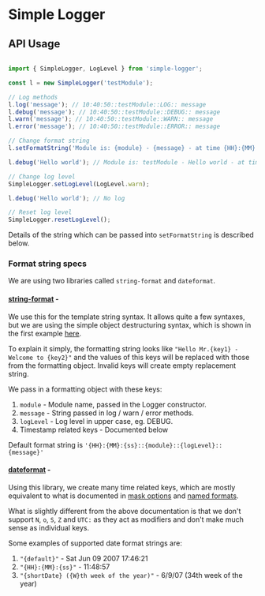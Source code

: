 # Simple Logger

## API Usage

```js

import { SimpleLogger, LogLevel } from 'simple-logger';

const l = new SimpleLogger('testModule');

// Log methods
l.log('message'); // 10:40:50::testModule::LOG:: message
l.debug('message'); // 10:40:50::testModule::DEBUG:: message
l.warn('message'); // 10:40:50::testModule::WARN:: message
l.error('message'); // 10:40:50::testModule::ERROR:: message

// Change format string
l.setFormatString('Module is: {module} - {message} - at time {HH}:{MM}:{ss}');

l.debug('Hello world'); // Module is: testModule - Hello world - at time 11:48:57

// Change log level 
SimpleLogger.setLogLevel(LogLevel.warn);

l.debug('Hello world'); // No log

// Reset log level
SimpleLogger.resetLogLevel();

```

Details of the string which can be passed into `setFormatString` is described below.

### Format string specs

We are using two libraries called `string-format` and `dateformat`.

#### [string-format](https://github.com/davidchambers/string-format) -

We use this for the template string syntax. It allows quite a few syntaxes, but we are using the simple object destructuring syntax, which is shown in the first example [here](https://github.com/davidchambers/string-format#string-format).

To explain it simply, the formatting string looks like `"Hello Mr.{key1} - Welcome to {key2}"` and the values of this keys will be replaced with those from the formatting object. Invalid keys will create empty replacement string.

We pass in a formatting object with these keys:

1. `module` - Module name, passed in the Logger constructor.
2. `message` - String passed in log / warn / error methods.
3. `logLevel` - Log level in upper case, eg. DEBUG.
4. Timestamp related keys - Documented below

Default format string is `'{HH}:{MM}:{ss}::{module}::{logLevel}:: {message}'`

#### [dateformat](https://www.npmjs.com/package/dateformat) -

Using this library, we create many time related keys, which are mostly equivalent to what is documented in [mask options](https://www.npmjs.com/package/dateformat#mask-options) and [named formats](https://www.npmjs.com/package/dateformat#named-formats). 

What is slightly different from the above documentation is that we don't support `N`, `o`, `S`, `Z` and `UTC:` as they act as modifiers and don't make much sense as individual keys.

Some examples of supported date format strings are:

1. `"{default}"` - Sat Jun 09 2007 17:46:21
2. `"{HH}:{MM}:{ss}"` - 11:48:57
3. `"{shortDate} ({W}th week of the year)"` - 6/9/07 (34th week of the year) 